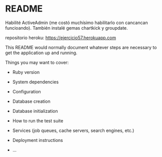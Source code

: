 # README

Habilité ActiveAdmin (me costó muchísimo habilitarlo con cancancan funcioando). También instalé gemas chartkick y groupdate.

repositorio heroku: https://ejercicio57.herokuapp.com

This README would normally document whatever steps are necessary to get the
application up and running.

Things you may want to cover:

* Ruby version

* System dependencies

* Configuration

* Database creation

* Database initialization

* How to run the test suite

* Services (job queues, cache servers, search engines, etc.)

* Deployment instructions

* ...

